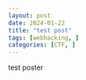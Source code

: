 ```yaml
---
layout: post
date: 2024-01-22
title: "test post"
tags: [webhacking, ]
categories: [CTF, ]
---
```



test poster


